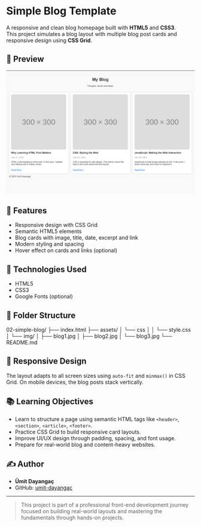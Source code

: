 # Simple Blog Template

A responsive and clean blog homepage built with **HTML5** and **CSS3**.  
This project simulates a blog layout with multiple blog post cards and responsive design using **CSS Grid**.

## 📸 Preview

![blog screenshot](assets/img/Screenshot.png)

## 🚀 Features

- Responsive design with CSS Grid
- Semantic HTML5 elements
- Blog cards with image, title, date, excerpt and link
- Modern styling and spacing
- Hover effect on cards and links (optional)

## 🧰 Technologies Used

- HTML5
- CSS3
- Google Fonts (optional)

## 📁 Folder Structure

02-simple-blog/
├── index.html 
├── assets/
│  └── css
│  │  └── style.css
│  └── img/
│     ├── blog1.jpg
│     ├── blog2.jpg
│     └── blog3.jpg
└── README.md


## 📱 Responsive Design

The layout adapts to all screen sizes using `auto-fit` and `minmax()` in CSS Grid.
On mobile devices, the blog posts stack vertically.

## 📚 Learning Objectives

- Learn to structure a page using semantic HTML tags like `<header>`, `<section>`, `<article>`, `<footer>`.
- Practice CSS Grid to build responsive card layouts.
- Improve UI/UX design through padding, spacing, and font usage.
- Prepare for real-world blog and content-heavy websites.

## ✍️ Author

- **Ümit Dayangaç**
- GitHub: [umit-dayangac](https://github.com/umit-dayangac)

---

> This project is part of a professional front-end development journey focused on building real-world layouts and mastering the fundamentals through hands-on projects.
